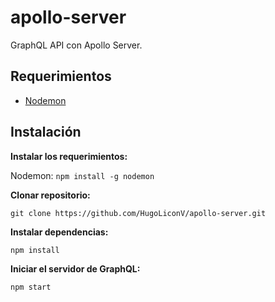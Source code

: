 # apollo-server
GraphQL API con Apollo Server.

## Requerimientos
- [Nodemon](https://nodemon.io/)

## Instalación
**Instalar los requerimientos:**
  
Nodemon: `npm install -g nodemon`

**Clonar repositorio:**

`git clone https://github.com/HugoLiconV/apollo-server.git`

**Instalar dependencias:**
    
`npm install`

**Iniciar el servidor de GraphQL:**
  
  `npm start`
